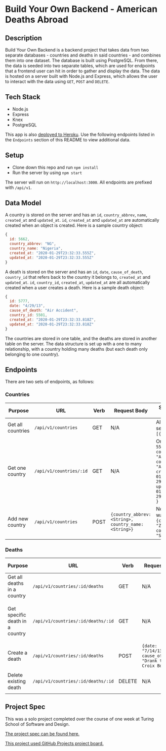 # Build Your Own Backend - American Deaths Abroad

## Description

Build Your Own Backend is a backend project that takes data from two separate databases - countries and deaths in said countries - and combines them into one dataset.  The database is built using PostgreSQL. From there, the data is seeded into two separate tables, which are used for endpoints that a frontend user can hit in order to gather and display the data.  The data is hosted on a server built with Node.js and Express, which allows the user to interact with the data using `GET`, `POST` and `DELETE`.

## Tech Stack
* Node.js 
* Express 
* Knex 
* PostgreSQL 

This app is also [deployed to Heroku](https://byob-death.herokuapp.com/api/v1/countries).  Use the following endpoints listed in the `Endpoints` section of this README to view additional data.

## Setup

* Clone down this repo and run `npm install`
* Run the server by using `npm start`

The server will run on `http://localhost:3000`. All endpoints are prefixed with `/api/v1`.

## Data Model

A country is stored on the server and has an `id`, `country_abbrev`, `name`, `created_at` and `updated_at`. `id`, `created_at` and `updated_at` are automatically created when an object is created.  Here is a sample country object:

```js
{
  id: 5662,
  country_abbrev: "NG",
  country_name: "Nigeria",
  created_at: "2020-01-29T23:32:33.555Z",
  updated_at: "2020-01-29T23:32:33.555Z"
}
```

A death is stored on the server and has an `id`, `date`, `cause_of_death`, `country_id` that refers back to the country it belongs to, `created_at` and `updated_at`.  `id`, `country_id`, `created_at`, `updated_at` are all automatically created when a user creates a death.  Here is a sample death object:

```js 
{
  id: 5777,
  date: "4/29/13",
  cause_of_death: "Air Accident",
  country_id: 5501,
  created_at: "2020-01-29T23:32:33.818Z",
  updated_at: "2020-01-29T23:32:33.818Z"
}
```

The countries are stored in one table, and the deaths are stored in another table on the server.  The data structure is set up with a one to many relationship, with a country holding many deaths (but each death only belonging to one country).

## Endpoints

There are two sets of endpoints, as follows:

### Countries
| Purpose | URL | Verb | Request Body | Sample Success Response |
|----|----|----|----|----|
| Get all countries |`/api/v1/countries`| GET | N/A | All countries on the server: `{countries: [{}, {}, ...]}` |
| Get one country |`/api/v1/countries/:id` | GET | N/A | One country: `{ id: 5509, country_abbrev: "AQ", country_name: "Antarctica", created_at: "2020-01-29T23:32:32.908Z", updated_at: "2020-01-29T23:32:32.908Z" } ` |
| Add new country |`/api/v1/countries`| POST | `{country_abbrev: <String>, country_name: <String>}` | New country that was added: `{country_abbrev: "ZZ", country_name: "SleepyCountry" }` |

### Deaths 
| Purpose | URL | Verb | Request Body | Sample Success Response |
|----|----|----|----|----|
| Get all deaths in a country | `/api/v1/countries/:id/deaths` | GET | N/A | All deaths for a country: `[{}, {} ... ]` | 
| Get specific death in a country | `/api/v1/countries/:id/deaths/:id` | GET | N/A | Specific death: `{id: 11455, date: "7/14/13", cause_of_death: "Homicide", country_id: 5738, created_at: "2020-01-29T23:32:36.101Z", updated_at: "2020-01-29T23:32:36.101Z"}` |
| Create a death | `/api/v1/countries/:id/deaths` | POST | `{date: "7/14/13", cause_of_death: "Drank too many Croix Boyz"}` | `{date: "7/14/13", cause_of_death: "Drank too many Croix Boyz"}` |
| Delete existing death |`/api/v1/countries/:id/deaths/:id`| DELETE | N/A | All remaining deaths for that country: `{ remainingDeathsByCountry: [{}, {}...] }` |

## Project Spec 
This was a solo project completed over the course of one week at Turing School of Software and Design.

[The project spec can be found here.](https://frontend.turing.io/projects/build-your-own-backend.html)

[This project used GitHub Projects project board.](https://github.com/trishalanglois/byob/projects/1)





